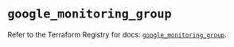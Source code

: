 # `google_monitoring_group`

Refer to the Terraform Registry for docs: [`google_monitoring_group`](https://registry.terraform.io/providers/hashicorp/google-beta/6.50.0/docs/resources/google_monitoring_group).
